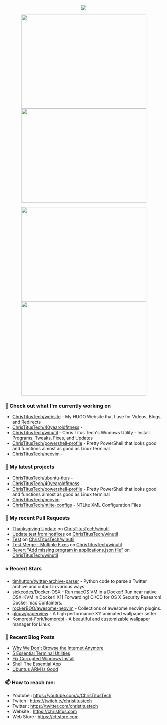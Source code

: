 <p align="center"><a href="https://github.com/anuraghazra/github-readme-stats">
  <img align="center" src="https://github-readme-stats.vercel.app/api?username=ChrisTitusTech&show_icons=true&theme=tokyonight" />
</a></p>

<p align="center"><a href="https://wakatime.com/@christitustech">
  <img align="center" width="400" height="300" src="https://wakatime.com/share/@christitustech/4c17a227-eb23-48c5-a2f1-492e5538842c.svg" />
</a>
<a href="https://wakatime.com/@christitustech">
  <img align="center" width="400" height="300" src="https://wakatime.com/share/@christitustech/57160975-2111-472e-bc92-f390b42053b3.svg" />
</a></p>

<p align="center"><a href="https://wakatime.com/@christitustech">
  <img align="center" width="400" height="300" src="https://wakatime.com/share/@christitustech/b7d6c245-11dd-4802-a2dd-8ff0fd915324.svg" />
</a>
<a href="https://wakatime.com/@christitustech">
  <img align="center" width="400" height="300" src="https://wakatime.com/share/@christitustech/29475f0b-8d50-47b4-aaf5-f96bdcab9d0d.svg" />
</a></p>

### 👷 Check out what I'm currently working on

- [ChrisTitusTech/website](https://github.com/ChrisTitusTech/website) - My HUGO Website that I use for Videos, Blogs, and Redirects
- [ChrisTitusTech/40yearoldfitness](https://github.com/ChrisTitusTech/40yearoldfitness) - 
- [ChrisTitusTech/winutil](https://github.com/ChrisTitusTech/winutil) - Chris Titus Tech&#39;s Windows Utility - Install Programs, Tweaks, Fixes, and Updates
- [ChrisTitusTech/powershell-profile](https://github.com/ChrisTitusTech/powershell-profile) - Pretty PowerShell that looks good and functions almost as good as Linux terminal 
- [ChrisTitusTech/neovim](https://github.com/ChrisTitusTech/neovim) - 
### 🌱 My latest projects

- [ChrisTitusTech/ubuntu-titus](https://github.com/ChrisTitusTech/ubuntu-titus) - 
- [ChrisTitusTech/40yearoldfitness](https://github.com/ChrisTitusTech/40yearoldfitness) - 
- [ChrisTitusTech/powershell-profile](https://github.com/ChrisTitusTech/powershell-profile) - Pretty PowerShell that looks good and functions almost as good as Linux terminal 
- [ChrisTitusTech/neovim](https://github.com/ChrisTitusTech/neovim) - 
- [ChrisTitusTech/ntlite-configs](https://github.com/ChrisTitusTech/ntlite-configs) - NTLite XML Configuration Files
### 🔨 My recent Pull Requests

- [Thanksgiving Update](https://github.com/ChrisTitusTech/winutil/pull/378) on [ChrisTitusTech/winutil](https://github.com/ChrisTitusTech/winutil)
- [Update test from hotfixes](https://github.com/ChrisTitusTech/winutil/pull/349) on [ChrisTitusTech/winutil](https://github.com/ChrisTitusTech/winutil)
- [Test](https://github.com/ChrisTitusTech/winutil/pull/318) on [ChrisTitusTech/winutil](https://github.com/ChrisTitusTech/winutil)
- [Test Merge - Multiple Fixes](https://github.com/ChrisTitusTech/winutil/pull/317) on [ChrisTitusTech/winutil](https://github.com/ChrisTitusTech/winutil)
- [Revert &#34;Add missing program in applications.json file&#34;](https://github.com/ChrisTitusTech/winutil/pull/316) on [ChrisTitusTech/winutil](https://github.com/ChrisTitusTech/winutil)
### ⭐ Recent Stars

- [timhutton/twitter-archive-parser](https://github.com/timhutton/twitter-archive-parser) - Python code to parse a Twitter archive and output in various ways
- [sickcodes/Docker-OSX](https://github.com/sickcodes/Docker-OSX) - Run macOS VM in a Docker! Run near native OSX-KVM in Docker! X11 Forwarding! CI/CD for OS X Security Research! Docker mac Containers.
- [rockerBOO/awesome-neovim](https://github.com/rockerBOO/awesome-neovim) - Collections of awesome neovim plugins.
- [glouw/paperview](https://github.com/glouw/paperview) - A high performance X11 animated wallpaper setter
- [Komorebi-Fork/komorebi](https://github.com/Komorebi-Fork/komorebi) - A beautiful and customizable wallpaper manager for Linux
### 📰 Recent Blog Posts

- [Why We Don&#39;t Browse the Internet Anymore](https://christitus.com/why-we-dont-browse-the-internet-anymore/)
- [5 Essential Terminal Utilities](https://christitus.com/5-terminal-commands/)
- [Fix Corrupted Windows Install](https://christitus.com/fix-corrupt-windows-install/)
- [Shell The Essential App](https://christitus.com/shell-the-essential-app/)
- [Ubuntus ARM Is Good](https://christitus.com/ubuntus-arm-is-good/)
### 📫 How to reach me:
  - Youtube   : <https://youtube.com/c/ChrisTitusTech>
  - Twitch    : <https://twitch.tv/christitustech>
  - Twitter   : <https://twitter.com/christitustech>
  - Website   : <https://christitus.com>
  - Web Store : <https://cttstore.com>
